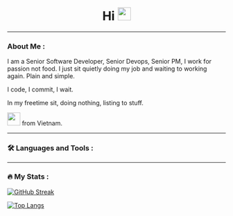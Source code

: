 <div id="badges" align="center">
  <img src="https://komarev.com/ghpvc/?username=pepepot&style=flat-square&color=blue" alt=""/>
</div>

<h1 align="center">
  Hi
  <img src="https://media.giphy.com/media/hvRJCLFzcasrR4ia7z/giphy.gif" width="30px"/>
</h1>

---

### About Me :
I am a Senior Software Developer, Senior Devops, Senior PM, I work for passion not food. I just sit quietly doing my job and waiting to working again. Plain and simple. 


I code, I commit, I wait.

In my freetime sit, doing nothing, listing to stuff.

<img src="https://media.giphy.com/media/WUlplcMpOCEmTGBtBW/giphy.gif" width="30"> from Vietnam.



---

### :hammer_and_wrench: Languages and Tools :


---

### :fire: My Stats :
[![GitHub Streak](http://github-readme-streak-stats.herokuapp.com?user=pepepot&theme=react&hide_border=true&date_format=M%20j%5B%2C%20Y%5D)](https://git.io/streak-stats)

[![Top Langs](https://github-readme-stats.vercel.app/api/top-langs/?username=pepepot&layout=compact&theme=react&hide_border=true&count_private=true)](https://github.com/anuraghazra/github-readme-stats)


